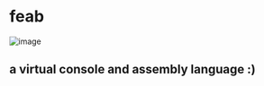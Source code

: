 # feab

![image](https://github.com/hatcatpat/feab/assets/39860407/f9238e35-1954-494a-b412-e25f16dba28f)

## a virtual console and assembly language :)


